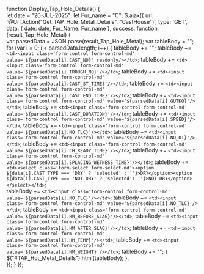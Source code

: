 function Display_Tap_Hole_Details() {    
                             let date = "26-JUL-2025";
                             let Fur_name = "C";
                    $.ajax({
                            url: '@Url.Action("Get_TAP_Hole_Metal_Details", "CastHouse")',
                            type: 'GET',
                            data: { date: date, Fur_Name: Fur_name }, 
                            success: function (result_Tap_Hole_Metal) {          
                            var parsedData = JSON.parse(result_Tap_Hole_Metal);
                            var tableBody = "";
                            for (var i = 0; i < parsedData.length; i++) {
                                tableBody += "<tr>";
                                tableBody += `<td><input class='form-control form-control-md' value='${parsedData[i].CAST_NO}' readonly/></td>`;
                                tableBody += `<td><input class='form-control form-control-md' value='${parsedData[i].TROUGH_NO}'/></td>`;
                                tableBody += `<td><input class='form-control form-control-md' value='${parsedData[i].CAST_ST_TIME}'/></td>`;
                                tableBody += `<td><input class='form-control form-control-md' value='${parsedData[i].CAST_END_TIME}'/></td>`;
                                tableBody += `<td><input class='form-control form-control-md' value='${parsedData[i].GUTKO}'/></td>`;
                                tableBody += `<td><input class='form-control form-control-md' value='${parsedData[i].CAST_DURATION}'/></td>`;
                                tableBody += `<td><input class='form-control form-control-md' value='${parsedData[i].SPEED}'/></td>`;
                                tableBody += `<td><input class='form-control form-control-md' value='${parsedData[i].NO_TLC}'/></td>`;
                                tableBody += `<td><input class='form-control form-control-md' value='${parsedData[i].NO_OT}'/></td>`;
                                tableBody += `<td><input class='form-control form-control-md' value='${parsedData[i].CH_READY_TIME}'/></td>`;
                                tableBody += `<td><input class='form-control form-control-md' value='${parsedData[i].SPLACING_WETNESS_TIME}'/></td>`;
                                tableBody += `<td><select class='form-select form-select-md'><option ${data[i].CAST_TYPE === 'DRY' ? 'selected' : ''}>DRY</option><option ${data[i].CAST_TYPE === 'NOT DRY' ? 'selected': ''}>NOT DRY</option></select></td>`;                                
                                tableBody += `<td><input class='form-control form-control-md' value='${parsedData[i].NO_TLC}'/></td>`;
                                tableBody += `<td><input class='form-control form-control-md' value='${parsedData[i].NO_TLC}'/></td>`;
                                tableBody += `<td><input class='form-control form-control-md' value='${parsedData[i].HM_BEFORE_SLAG}'/></td>`;
                                tableBody += `<td><input class='form-control form-control-md' value='${parsedData[i].HM_AFTER_SLAG}'/></td>`;
                                tableBody += `<td><input class='form-control form-control-md' value='${parsedData[i].HM_TEMP}'/></td>`;
                                tableBody += `<td><input class='form-control form-control-md' value='${parsedData[i].HM_WEIGHT}'/></td>`;
                                tableBody += "</tr>";
                                }
                            $("#TAP_Hot_Metal_Details").html(tableBody);
                         },                                
                     });
             }
     });
